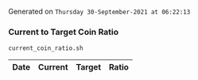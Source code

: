 Generated on `Thursday 30-September-2021 at 06:22:13`

### Current to Target Coin Ratio
`current_coin_ratio.sh`

Date|Current|Target|Ratio
---|---|---|---
